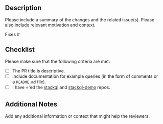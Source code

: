 ## Description

Please include a summary of the changes and the related issue(s). Please also include relevant motivation and context.

Fixes #

## Checklist

Please make sure that the following criteria are met:

- [ ] The PR title is descriptive.
- [ ] Include documentation for example queries (in the form of comments or a `README.md` file).
- [ ] I have ⭐'ed the [stackql](https://github.com/stackql/stackql) and [stackql-demo](https://github.com/stackql/stackql-demo) repos.

## Additional Notes

Add any additional information or context that might help the reviewers.
